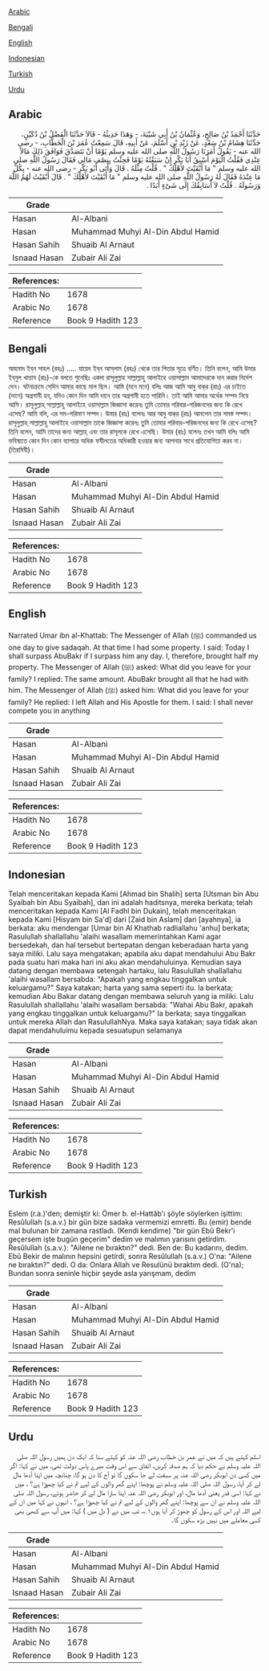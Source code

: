 [Arabic](#arabic)

[Bengali](#bengali)

[English](#english)

[Indonesian](#indonesian)

[Turkish](#turkish)

[Urdu](#urdu)

## Arabic


<div dir="rtl" lang="ar" style={{fontSize:'larger',backgroundColor:'#f8f9fa',padding:20}}>
حَدَّثَنَا أَحْمَدُ بْنُ صَالِحٍ، وَعُثْمَانُ بْنُ أَبِي شَيْبَةَ، - وَهَذَا حَدِيثُهُ - قَالاَ حَدَّثَنَا الْفَضْلُ بْنُ دُكَيْنٍ، حَدَّثَنَا هِشَامُ بْنُ سَعْدٍ، عَنْ زَيْدِ بْنِ أَسْلَمَ، عَنْ أَبِيهِ، قَالَ سَمِعْتُ عُمَرَ بْنَ الْخَطَّابِ، - رضى الله عنه - يَقُولُ أَمَرَنَا رَسُولُ اللَّهِ صلى الله عليه وسلم يَوْمًا أَنْ نَتَصَدَّقَ فَوَافَقَ ذَلِكَ مَالاً عِنْدِي فَقُلْتُ الْيَوْمَ أَسْبِقُ أَبَا بَكْرٍ إِنْ سَبَقْتُهُ يَوْمًا فَجِئْتُ بِنِصْفِ مَالِي فَقَالَ رَسُولُ اللَّهِ صلى الله عليه وسلم ‏"‏ مَا أَبْقَيْتَ لأَهْلِكَ ‏"‏ ‏.‏ قُلْتُ مِثْلَهُ ‏.‏ قَالَ وَأَتَى أَبُو بَكْرٍ - رضى الله عنه - بِكُلِّ مَا عِنْدَهُ فَقَالَ لَهُ رَسُولُ اللَّهِ صلى الله عليه وسلم ‏"‏ مَا أَبْقَيْتَ لأَهْلِكَ ‏"‏ ‏.‏ قَالَ أَبْقَيْتُ لَهُمُ اللَّهَ وَرَسُولَهُ ‏.‏ قُلْتُ لاَ أُسَابِقُكَ إِلَى شَىْءٍ أَبَدًا ‏.‏
</div>
<div style={{backgroundColor:'#f8f9fa',padding:20, marginBottom: 10}}><table> <thead> <tr> <th>Grade</th> <th></th> </tr> </thead> <tbody> <tr><td>Hasan</td><td>Al-Albani</td></tr><tr><td>Hasan</td><td>Muhammad Muhyi Al-Din Abdul Hamid</td></tr><tr><td>Hasan Sahih</td><td>Shuaib Al Arnaut</td></tr><tr><td>Isnaad Hasan</td><td>Zubair Ali Zai</td></tr></tbody></table><table> <thead> <tr> <th>References:</th> <th></th> </tr> </thead> <tbody><tr><td>Hadith No</td><td>1678</td></tr><tr><td>Arabic No</td><td>1678</td></tr><tr><td>Reference</td><td>Book 9 Hadith 123</td></tr></tbody></table></div>

## Bengali


<div dir="ltr" lang="bn" style={{fontSize:'larger',backgroundColor:'#f8f9fa',padding:20}}>
আহমাদ ইব্‌ন সাহল (রহঃ) ..... যায়েদ ইব্‌ন আস্‌লাম (রহঃ) থেকে তার পিতার সূত্রে বর্ণিত। তিনি বলেন, আমি উমার ইব্‌নুল খাত্তাব (রাঃ)-কে বলতে শুনেছিঃ একদা রাসূলুল্লাহ সাল্লাল্লাহু আলাইহে ওয়াসাল্লাম আমাদেরকে দান করার নির্দেশ দেন। ঘটনাক্রমে সেদিন আমার কাছে মাল ছিল। আমি (মনে মনে) বলিঃ আজ আমি আবু বাক্‌র (রাঃ) এর চাইতে (দানে) অগ্রগামী হব, যদিও কোন দিন আমি দানে তার অগ্রগামী হতে পারিনি। তাই আমি আমার অর্ধেক সম্পদ নিয়ে আসি। রাসূলুল্লাহ্‌ সাল্লাল্লাহু আলাইহে ওয়াসাল্লাম জিজ্ঞাসা করেনঃ তুমি তোমার পরিবার-পরিজনদের জন্য কি রেখে এসেছ? আমি বলি, এর সম-পরিমাণ সম্পদ। উমার (রাঃ) বলেনঃ আর আবু বাক্‌র (রাঃ) আনলেন তার সমস্ত সম্পদ। রাসূলুল্লাহ্‌ সাল্লাল্লাহু আলাইহে ওয়াসাল্লাম তাকে জিজ্ঞাসা করেনঃ তুমি তোমার পরিবার-পরিজনদের জন্য কি রেখে এসেছ? তিনি বলেন, আমি তাদের জন্য আল্লাহ্‌ এবং তার রাসূলকে রেখে এসেছি। উমার (রাঃ) বলেনঃ তখন আমি বলিঃ আমি ভবিষ্যতে কোন দিন কোন ব্যাপারে অধিক ফযীলতের অধিকারী হওয়ার জন্য আপনার সাথে প্রতিযোগিতা করব না। (তিরমিযী)।
</div>
<div style={{backgroundColor:'#f8f9fa',padding:20, marginBottom: 10}}><table> <thead> <tr> <th>Grade</th> <th></th> </tr> </thead> <tbody> <tr><td>Hasan</td><td>Al-Albani</td></tr><tr><td>Hasan</td><td>Muhammad Muhyi Al-Din Abdul Hamid</td></tr><tr><td>Hasan Sahih</td><td>Shuaib Al Arnaut</td></tr><tr><td>Isnaad Hasan</td><td>Zubair Ali Zai</td></tr></tbody></table><table> <thead> <tr> <th>References:</th> <th></th> </tr> </thead> <tbody><tr><td>Hadith No</td><td>1678</td></tr><tr><td>Arabic No</td><td>1678</td></tr><tr><td>Reference</td><td>Book 9 Hadith 123</td></tr></tbody></table></div>

## English


<div dir="ltr" lang="en" style={{fontSize:'larger',backgroundColor:'#f8f9fa',padding:20}}>
Narrated Umar ibn al-Khattab: The Messenger of Allah (ﷺ) commanded us one day to give sadaqah. At that time I had some property. I said: Today I shall surpass AbuBakr if I surpass him any day. I, therefore, brought half my property. The Messenger of Allah (ﷺ) asked: What did you leave for your family? I replied: The same amount. AbuBakr brought all that he had with him. The Messenger of Allah (ﷺ) asked him: What did you leave for your family? He replied: I left Allah and His Apostle for them. I said: I shall never compete you in anything
</div>
<div style={{backgroundColor:'#f8f9fa',padding:20, marginBottom: 10}}><table> <thead> <tr> <th>Grade</th> <th></th> </tr> </thead> <tbody> <tr><td>Hasan</td><td>Al-Albani</td></tr><tr><td>Hasan</td><td>Muhammad Muhyi Al-Din Abdul Hamid</td></tr><tr><td>Hasan Sahih</td><td>Shuaib Al Arnaut</td></tr><tr><td>Isnaad Hasan</td><td>Zubair Ali Zai</td></tr></tbody></table><table> <thead> <tr> <th>References:</th> <th></th> </tr> </thead> <tbody><tr><td>Hadith No</td><td>1678</td></tr><tr><td>Arabic No</td><td>1678</td></tr><tr><td>Reference</td><td>Book 9 Hadith 123</td></tr></tbody></table></div>

## Indonesian


<div dir="ltr" lang="id" style={{fontSize:'larger',backgroundColor:'#f8f9fa',padding:20}}>
Telah menceritakan kepada Kami [Ahmad bin Shalih] serta [Utsman bin Abu Syaibah bin Abu Syaibah], dan ini adalah haditsnya, mereka berkata; telah menceritakan kepada Kami [Al Fadhl bin Dukain], telah menceritakan kepada Kami [Hisyam bin Sa'd] dari [Zaid bin Aslam] dari [ayahnya], ia berkata: aku mendengar [Umar bin Al Khathab radliallahu 'anhu] berkata; Rasulullah shallallahu 'alaihi wasallam memerintahkan Kami agar bersedekah, dan hal tersebut bertepatan dengan keberadaan harta yang saya miliki. Lalu saya mengatakan; apabila aku dapat mendahului Abu Bakr pada suatu hari maka hari ini aku akan mendahuluinya. Kemudian saya datang dengan membawa setengah hartaku, lalu Rasulullah shallallahu 'alaihi wasallam bersabda: "Apakah yang engkau tinggalkan untuk keluargamu?" Saya katakan; harta yang sama seperti itu. Ia berkata; kemudian Abu Bakar datang dengan membawa seluruh yang ia miliki. Lalu Rasulullah shallallahu 'alaihi wasallam bersabda: "Wahai Abu Bakr, apakah yang engkau tinggalkan untuk keluargamu?" Ia berkata; saya tinggalkan untuk mereka Allah dan RasulullahNya. Maka saya katakan; saya tidak akan dapat mendahuluimu kepada sesuatupun selamanya
</div>
<div style={{backgroundColor:'#f8f9fa',padding:20, marginBottom: 10}}><table> <thead> <tr> <th>Grade</th> <th></th> </tr> </thead> <tbody> <tr><td>Hasan</td><td>Al-Albani</td></tr><tr><td>Hasan</td><td>Muhammad Muhyi Al-Din Abdul Hamid</td></tr><tr><td>Hasan Sahih</td><td>Shuaib Al Arnaut</td></tr><tr><td>Isnaad Hasan</td><td>Zubair Ali Zai</td></tr></tbody></table><table> <thead> <tr> <th>References:</th> <th></th> </tr> </thead> <tbody><tr><td>Hadith No</td><td>1678</td></tr><tr><td>Arabic No</td><td>1678</td></tr><tr><td>Reference</td><td>Book 9 Hadith 123</td></tr></tbody></table></div>

## Turkish


<div dir="ltr" lang="tr" style={{fontSize:'larger',backgroundColor:'#f8f9fa',padding:20}}>
Eslem (r.a.)'den; demiştir ki: Ömer b. el-Hattâb'ı şöyle söylerken işittim: Resûlullah (s.a.v.) bir gün bize sadaka vermemizi emretti. Bu (emir) bende mal bulunan bir zamana rastladı. (Kendi kendime) "bir gün Ebû Bekr'i geçersem işte bugün geçerim" dedim ve malımın yarısını getirdim. Resûlullah (s.a.v.): "Ailene ne bıraktın?" dedi. Ben de: Bu kadarını, dedim. Ebû Bekir de malının hepsini getirdi, sonra Resûlullah (s.a.v.) O'na: "Ailene ne bıraktın?" dedi. O da: Onlara Allah ve Resulünü bıraktım dedi. (O'na); Bundan sonra seninle hiçbir şeyde asla yarışmam, dedim
</div>
<div style={{backgroundColor:'#f8f9fa',padding:20, marginBottom: 10}}><table> <thead> <tr> <th>Grade</th> <th></th> </tr> </thead> <tbody> <tr><td>Hasan</td><td>Al-Albani</td></tr><tr><td>Hasan</td><td>Muhammad Muhyi Al-Din Abdul Hamid</td></tr><tr><td>Hasan Sahih</td><td>Shuaib Al Arnaut</td></tr><tr><td>Isnaad Hasan</td><td>Zubair Ali Zai</td></tr></tbody></table><table> <thead> <tr> <th>References:</th> <th></th> </tr> </thead> <tbody><tr><td>Hadith No</td><td>1678</td></tr><tr><td>Arabic No</td><td>1678</td></tr><tr><td>Reference</td><td>Book 9 Hadith 123</td></tr></tbody></table></div>

## Urdu


<div dir="rtl" lang="ur" style={{fontSize:'larger',backgroundColor:'#f8f9fa',padding:20}}>
اسلم کہتے ہیں کہ میں نے عمر بن خطاب رضی اللہ عنہ کو کہتے سنا کہ ایک دن ہمیں رسول اللہ صلی اللہ علیہ وسلم نے حکم دیا کہ ہم صدقہ کریں، اتفاق سے اس وقت میرے پاس دولت تھی، میں نے کہا: اگر میں کسی دن ابوبکر رضی اللہ عنہ پر سبقت لے جا سکوں گا تو آج کا دن ہو گا، چنانچہ میں اپنا آدھا مال لے کر آیا، رسول اللہ صلی اللہ علیہ وسلم نے پوچھا: اپنے گھر والوں کے لیے تم نے کیا چھوڑا ہے؟ ، میں نے کہا: اسی قدر یعنی آدھا مال، اور ابوبکر رضی اللہ عنہ اپنا سارا مال لے کر حاضر ہوئے، رسول اللہ صلی اللہ علیہ وسلم نے ان سے پوچھا: اپنے گھر والوں کے لیے تم نے کیا چھوڑا ہے؟ ، انہوں نے کہا میں ان کے لیے اللہ اور اس کے رسول کو چھوڑ کر آیا ہوں۱؎، تب میں نے ( دل میں ) کہا: میں آپ سے کبھی بھی کسی معاملے میں نہیں بڑھ سکوں گا۔
</div>
<div style={{backgroundColor:'#f8f9fa',padding:20, marginBottom: 10}}><table> <thead> <tr> <th>Grade</th> <th></th> </tr> </thead> <tbody> <tr><td>Hasan</td><td>Al-Albani</td></tr><tr><td>Hasan</td><td>Muhammad Muhyi Al-Din Abdul Hamid</td></tr><tr><td>Hasan Sahih</td><td>Shuaib Al Arnaut</td></tr><tr><td>Isnaad Hasan</td><td>Zubair Ali Zai</td></tr></tbody></table><table> <thead> <tr> <th>References:</th> <th></th> </tr> </thead> <tbody><tr><td>Hadith No</td><td>1678</td></tr><tr><td>Arabic No</td><td>1678</td></tr><tr><td>Reference</td><td>Book 9 Hadith 123</td></tr></tbody></table></div>
